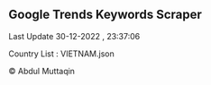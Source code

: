 

## Google Trends Keywords Scraper 
 
Last Update 30-12-2022 , 23:37:06

Country List :
VIETNAM.json



© Abdul Muttaqin 
